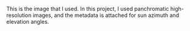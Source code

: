 This is the image that I used. In this project, I used panchromatic high-resolution images, and the metadata is attached for sun azimuth and elevation angles.
